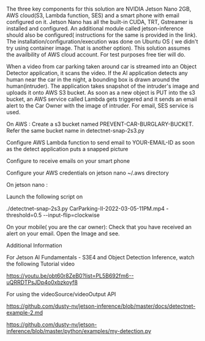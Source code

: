 The three key components for this solution are NVIDIA Jetson Nano 2GB, AWS cloud(S3, Lambda function, SES) and a smart phone with email configured on it. Jetson Nano has all the built-in CUDA, TRT, Gstreamer is installed and configured. An additional module called jetson-inference should also be configured( instructions for the same is provided in the link). The installation/configuration/execution was done on Ubuntu OS ( we didn't try using container image. That is another option). This solution assumes the availbility of AWS cloud account. For test purposes free tier will do.

When a video from car parking taken around car is streamed into an Object Detector application, it scans the video. If the AI application detects any human near the car in the night, a bounding box is drawn around the human(intruder). The application takes snapshot of the intruder's image and uploads it onto AWS S3 bucket. 
As soon as a new object is PUT into the s3 bucket, an AWS service called Lambda gets triggered and it sends an email alert to the Car Owner with the image of intruder. For email, SES service is used.

On AWS :
Create a s3 bucket named PREVENT-CAR-BURGLARY-BUCKET. Refer the same bucket name in detectnet-snap-2s3.py 

Configure AWS Lambda function to send email to YOUR-EMAIL-ID as soon as the detect application  puts a snapped picture

Configure to receive emails on your smart phone

Configure your AWS credentials on jetson nano ~/.aws directory

On jetson nano :

Launch the following script on 

./detectnet-snap-2s3.py CarParking-II-2022-03-05-11PM.mp4 -threshold=0.5 --input-flip=clockwise

On your mobile( you are the car owner):
Check that you have received an alert on your email. Open the Image and see. 

Additional Information

For Jetson AI Fundamentals - S3E4 and  Object Detection Inference, watch the following Tutorial video

https://youtu.be/obt60r8ZeB0?list=PL5B692fm6--uQRRDTPsJDp4o0xbzkoyf8

For using the videoSource/videoOutput API

https://github.com/dusty-nv/jetson-inference/blob/master/docs/detectnet-example-2.md
 
https://github.com/dusty-nv/jetson-inference/blob/master/python/examples/my-detection.py
